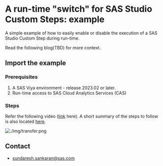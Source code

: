 # A run-time "switch" for SAS Studio Custom Steps: example
A simple example of how to easily enable or disable the execution of a SAS Studio Custom Step during run-time.

Read the following blog(TBD) for more context.

## Import the example

### Prerequisites
1. A SAS Viya environment - release 2023.02 or later.
2. Run-time access to SAS Cloud Analytics Services (CAS)

### Steps

Refer the following video ([link](https://www.youtube.com/watch?v=DfaT0PcfLsw) here). A short summary of the steps to follow is also located [here](https://go.documentation.sas.com/doc/en/sasadmincdc/default/calcontentmig3x/n0djzpossyj6rrn1vvi1wfvp2qhp.htm?fromDefault=).

  ![./img/transfer.png](https://www.youtube.com/watch?v=DfaT0PcfLsw)


## Contact
- sundaresh.sankaran@sas.com


   
